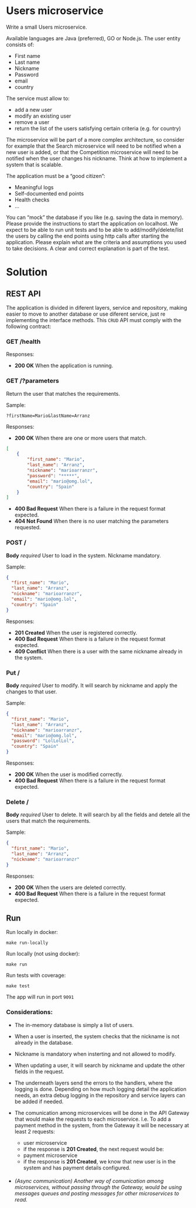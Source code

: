 # Users microservice

Write a small Users microservice.

Available languages are Java (preferred), GO or Node.js. The user entity consists of:
- First name
- Last name
- Nickname
- Password
- email
- country

The service must allow to:
- add a new user
- modify an existing user
- remove a user
- return the list of the users satisfying certain criteria (e.g. for country)

The microservice will be part of a more complex architecture, so consider for example that the Search microservice will need to be notified when a new user is added, or that the Competition microservice will need to be notified when the user changes his nickname. Think at how to implement a system that is scalable.

The application must be a “good citizen”:
- Meaningful logs
- Self-documented end points
- Health checks
- ...

You can “mock” the database if you like (e.g. saving the data in memory).
Please provide the instructions to start the application on localhost.
We expect to be able to run unit tests and to be able to add/modify/delete/list the users by calling the end points using http calls after starting the application.
Please explain what are the criteria and assumptions you used to take decisions. A clear and correct explanation is part of the test.

# Solution

## REST API

The application is divided in diferent layers, service and repository, making easier to move to another database or use diferent service, just re implementing the interface methods.
This `CRUD` API must comply with the following contract:
### GET /health

Responses:

* **200 OK** When the application is running.

### GET /?parameters

Return the user that matches the requirements.

Sample:

`?firstName=Mario&lastName=Arranz`

Responses:

* **200 OK** When there are one or more users that match.
```json
[
    {
        "first_name": "Mario",
        "last_name": "Arranz",
        "nickname": "marioarranzr",
        "password": "*****",
        "email": "mario@omg.lol",
        "country": "Spain"
    }
]

```
* **400 Bad Request** When there is a failure in the request format expected.
* **404 Not Found** When there is no user matching the parameters requested.

### POST /

**Body** _required_ User to load in the system. Nickname mandatory.

Sample:

```json
{
  "first_name": "Mario",
  "last_name": "Arranz",
  "nickname": "marioarranzr",
  "email": "mario@omg.lol",
  "country": "Spain"
}
```

Responses:

* **201 Created** When the user is registered correctly.
* **400 Bad Request** When there is a failure in the request format expected.
* **409 Conflict** When there is a user with the same nickname already in the system.

### Put /

**Body** _required_ User to modify. It will search by nickname and apply the changes to that user.

Sample:

```json
{
  "first_name": "Mario",
  "last_name": "Arranz",
  "nickname": "marioarranzr",
  "email": "mario@omg.lol",
  "password": "LolLolLol",
  "country": "Spain"
}
```

Responses:

* **200 OK** When the user is modified correctly.
* **400 Bad Request** When there is a failure in the request format expected.

### Delete /

**Body** _required_ User to delete. It will search by all the fields and detele all the users that match the requirements.

Sample:

```json
{
  "first_name": "Mario",
  "last_name": "Arranz",
  "nickname": "marioarranzr"
}
```

Responses:

* **200 OK** When the users are deleted correctly.
* **400 Bad Request** When there is a failure in the request format expected.

## Run

Run locally in docker:
```
make run-locally
```
Run locally (not using docker):
```
make run
```
Run tests with coverage:
```
make test
```

The app will run in port `9091`


### Considerations:

- The in-memory database is simply a list of users.
- When a user is inserted, the system checks that the nickname is not already in the database.
- Nickname is mandatory when insterting and not allowed to modify.
- When updating a user, it will search by nickname and update the other fields in the request.
- The underneath layers send the errors to the handlers, where the logging is done. Depending on how much logging detail the application needs, an extra debug logging in the repository and service layers can be added if needed.
- The comunication among microservices will be done in the API Gateway that would make the requests to each microservice. I.e. To add a payment method in the system, from the Gateway it will be necessary at least 2 requests:
  
  - user microservice
  - if the response is **201 Created**, the next request would be:
  - payment microservice
  - if the response is **201 Created**, we know that new user is in the system and has payment details configured.

- ###### (Async communication) Another way of comunication among microservices, without passing through the Gateway, would be using messages queues and posting messages for other microservices to read.
